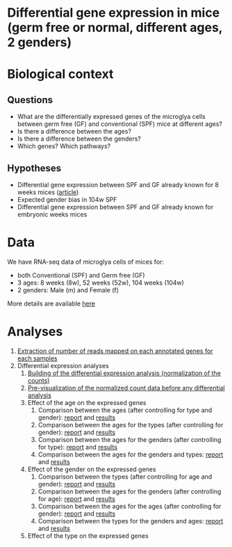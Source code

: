 Differential gene expression in mice (germ free or normal, different ages, 2 genders)
=====================================================================================

# Biological context

## Questions

- What are the differentially expressed genes of the microglya cells between germ free (GF) and conventional (SPF) mice at different ages?
- Is there a difference between the ages?
- Is there a difference between the genders?
- Which genes? Which pathways?

## Hypotheses

- Differential gene expression between SPF and GF already known for 8 weeks mices ([article](http://www.nature.com/neuro/journal/v18/n7/abs/nn.4030.html))
- Expected gender bias in 104w SPF
- Differential gene expression between SPF and GF already known for embryonic weeks mices

# Data

We have RNA-seq data of microglya cells of mices for:
- both Conventional (SPF) and Germ free (GF)
- 3 ages: 8 weeks (8w), 52 weeks (52w), 104 weeks (104w)
- 2 genders: Male (m) and Female (f)
        
More details are available [here](data)

# Analyses

1. [Extraction of number of reads mapped on each annotated genes for each samples](gene_count_extraction)
2. Differential expression analyses
    1. [Building of the differential expression analysis (normalization of the counts)](dge_analysis)
    2. [Pre-visualization of the normalized count data before any differential analysis](pre-visualization)
    3. Effect of the age on the expressed genes
        1. Comparison between the ages (after controlling for type and gender): [report](age-effect-general) and [results](https://github.com/bebatut/neuromac_GF_mices/tree/master/results/dge/age-effect/age)
        2. Comparison between the ages for the types (after controlling for gender): [report](age-effect-type) and [results](https://github.com/bebatut/neuromac_GF_mices/tree/master/results/dge/age-effect/age_type)
        3. Comparison between the ages for the genders (after controlling for type): [report](age-effect-gender) and [results](https://github.com/bebatut/neuromac_GF_mices/tree/master/results/dge/age-effect/age_gender)
        4. Comparison between the ages for the genders and types: [report](age-effect-type-gender) and [results](https://github.com/bebatut/neuromac_GF_mices/tree/master/results/dge/age-effect/age_type_gender)
    4. Effect of the gender on the expressed genes
        1. Comparison between the types (after controlling for age and gender): [report](type-effect-general) and [results](https://github.com/bebatut/neuromac_GF_mices/tree/master/results/dge/type-effect/type)
        2. Comparison between the ages for the genders (after controlling for age): [report](type-effect-gender) and [results](https://github.com/bebatut/neuromac_GF_mices/tree/master/results/dge/type-effect/type_gender)
        3. Comparison between the ages for the ages (after controlling for gender): [report](type-effect-age) and [results](https://github.com/bebatut/neuromac_GF_mices/tree/master/results/dge/type-effect/type_age)
        4. Comparison between the types for the genders and ages: [report](type-effect-age-gender) and [results](https://github.com/bebatut/neuromac_GF_mices/tree/master/results/dge/type-effect/type_gender_age)
    5. Effect of the type on the expressed genes



